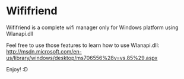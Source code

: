 Wififriend
==========

Wififriend is a complete wifi manager only for Windows platform using Wlanapi.dll

Feel free to use those features to learn how to use Wlanapi.dll: http://msdn.microsoft.com/en-us/library/windows/desktop/ms706556%28v=vs.85%29.aspx

Enjoy! :D
